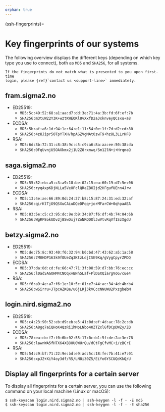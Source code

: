 ```yaml
---
orphan: true
---
```


(ssh-fingerprints)=

# Key fingerprints of our systems

The following overview displays the different keys (depending on which key type
you use to connect), both as `MD5` and `SHA256`, for all systems.

```{warning}
If the fingerprints do not match what is presented to you upon first-time
login, please {ref}`contact us <support-line>` immediately.
```


## fram.sigma2.no

- ED25519:
  - `MD5:5c:49:52:68:a1:aa:d7:dd:3e:71:4a:3b:fd:6f:ef:7b`
  - `SHA256:m3tuW22Y3K+wztKWEOKl8vXxfD2aJxknveyQCsxu+a8`
- ECDSA:
  - `MD5:5b:af:a6:1d:94:1c:64:e1:11:54:0e:1f:7d:d2:cd:80`
  - `SHA256:4z8Jipr50TpYTXH/hpAGZVgMAt0zwT9+hz8L3LLrHF8`
- RSA:
  - `MD5:6d:3b:72:31:c8:38:9c:c5:c9:a6:8a:aa:ee:50:38:da`
  - `SHA256:0FqUvnjU5OAXkmx2j1U2Z8rxmwq/Sm12lN+i+HrqnaQ`


## saga.sigma2.no

- ED25519:
  - `MD5:55:52:eb:a5:c3:a9:18:be:02:15:ea:60:19:d7:5e:06`
  - `SHA256:ryqAxpKDjNLLa5VeUPclQRaZBOIjd2HFgufUEnn4Jrw`
- ECDSA:
  - `MD5:13:4e:ae:66:89:0d:24:27:b8:15:87:24:31:ed:32:af`
  - `SHA256:qirKlTjO9QSXuCAiuDQeDPqq+jorMFarCW+0qhpaAEA`
- RSA:
  - `MD5:83:5e:c5:c3:95:dc:9e:b9:34:87:f6:df:4b:74:04:6b`
  - `SHA256:WgRP8okUDv2j8SwDxj7ZoNRQDOlJwVtvRqVf1SzXgdU`


## betzy.sigma2.no

- ED25519:
  - `MD5:de:75:8c:93:40:f6:32:94:b6:bd:47:43:62:a5:1a:58`
  - `SHA256:7M0HDP163k9fOUeZq3KtzLdjISE9Kq/gVygCpyrZPDQ`
- ECDSA:
  - `MD5:37:da:0d:cd:fe:66:47:71:3f:08:59:d7:bb:76:ec:cc`
  - `SHA256:l0adSAGOHM4CNOqxvBNh5Laf+PlDSXQiargVoG/cue4`
- RSA:
  - `MD5:f6:a9:4e:a7:f6:1e:10:5c:01:e7:44:ac:34:4d:4b:b4`
  - `SHA256:wSirru+JTpcAZKQe/u6jLRj3kVCccNNUWU2PxzgbebM`


## login.nird.sigma2.no

- ED25519:
  - `MD5:c4:23:90:52:eb:d9:eb:e5:41:0d:ef:4d:ac:78:2c:db`
  - `SHA256:A8gq7aiQHoK4QzRi1hMpLNbo40ZTZxlGfDCpDWZy/ZQ`
- ECDSA:
  - `MD5:78:ea:cb:f7:f0:6b:02:55:17:0c:b1:5f:de:2a:3e:78`
  - `SHA256:lawnWA5fHTX64XB8OU0WUrQu/dCtFgCfvMC+i/zBCrI`
- RSA:
  - `MD5:54:c9:b7:71:22:9e:bd:e9:ad:5c:18:fe:7b:41:e7:01`
  - `SHA256:xpJZ+XiY4oy3df/R5/LN8i30Z5/EiYo6YSCUQdKkQ/U`


## Display all fingerprints for a certain server

To display all fingerprints for a certain server, you can use the following
command on your local machine (Linux or macOS):

```console
$ ssh-keyscan login.nird.sigma2.no | ssh-keygen -l -f - -E md5
$ ssh-keyscan login.nird.sigma2.no | ssh-keygen -l -f - -E sha256
```
